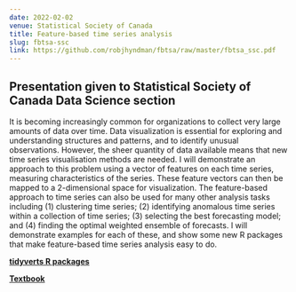 ```yaml
---
date: 2022-02-02
venue: Statistical Society of Canada
title: Feature-based time series analysis
slug: fbtsa-ssc
link: https://github.com/robjhyndman/fbtsa/raw/master/fbtsa_ssc.pdf
---
```


## Presentation given to Statistical Society of Canada Data Science section

It is becoming increasingly common for organizations to collect very large amounts of data over time. Data visualization is essential for exploring and understanding structures and patterns, and to identify unusual observations. However, the sheer quantity of data available means that new time series visualisation methods are needed. I will demonstrate an approach to this problem using a vector of features on each time series, measuring characteristics of the series. These feature vectors can then be mapped to a 2-dimensional space for visualization. The feature-based approach to time series can also be used for many other analysis tasks including (1) clustering time series; (2) identifying anomalous time series within a collection of time series; (3) selecting the best forecasting model; and (4) finding the optimal weighted ensemble of forecasts. I will demonstrate examples for each of these, and show some new R packages that make feature-based time series analysis easy to do.

**[tidyverts R packages](https://tidyverts.org)**

**[Textbook](https://OTexts.com/fpp3)**
